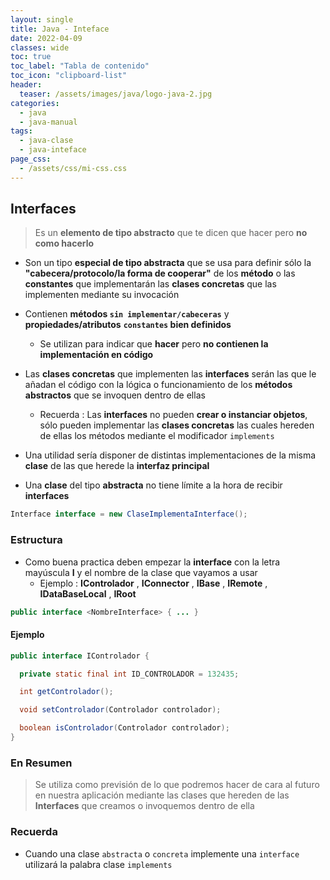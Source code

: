 ```yaml
---
layout: single
title: Java - Inteface
date: 2022-04-09
classes: wide
toc: true
toc_label: "Tabla de contenido"
toc_icon: "clipboard-list"
header:
  teaser: /assets/images/java/logo-java-2.jpg
categories:
  - java
  - java-manual
tags:
  - java-clase
  - java-inteface
page_css: 
  - /assets/css/mi-css.css
---
```


## Interfaces

> Es un **elemento de tipo abstracto** que te dicen que hacer pero **no como hacerlo**

* Son un tipo **especial de tipo abstracta** que se usa para definir sólo la **"cabecera/protocolo/la forma de cooperar"** de los  **método** o las **constantes** que implementarán las **clases concretas** que las implementen mediante su invocación

* Contienen **métodos ``sin implementar/cabeceras``** y **propiedades/atributos** **``constantes`` bien definidos**
  * Se utilizan para indicar que **hacer** pero **no contienen la implementación en código**

* Las **clases concretas** que implementen las **interfaces** serán las que le añadan el código con la lógica o funcionamiento de los **métodos abstractos** que se invoquen dentro de ellas
  
  * Recuerda : Las **interfaces** no pueden **crear o instanciar objetos**, sólo pueden implementar las **clases concretas** las cuales hereden de ellas los métodos mediante el modificador `implements`

* Una utilidad sería disponer de distintas implementaciones de la misma **clase** de las que herede la **interfaz principal**

* Una **clase** del tipo **abstracta** no tiene límite a la hora de recibir **interfaces**

```java
Interface interface = new ClaseImplementaInterface();
```

### Estructura

* Como buena practica deben empezar la **interface** con la letra mayúscula **I** y el nombre de la clase que vayamos a usar
  * Ejemplo : **IControlador** , **IConnector** , **IBase** , **IRemote** , **IDataBaseLocal** , **IRoot**

```java
public interface <NombreInterface> { ... } 
```

#### Ejemplo

```java
public interface IControlador {

  private static final int ID_CONTROLADOR = 132435;

  int getControlador(); 

  void setControlador(Controlador controlador);

  boolean isControlador(Controlador controlador);
} 
```

### En Resumen

> Se utiliza como previsión de lo que podremos hacer de cara al futuro en nuestra aplicación mediante las clases que hereden de las **Interfaces** que creamos o invoquemos dentro de ella

### Recuerda

* Cuando una clase ``abstracta`` o ``concreta`` implemente una ``interface`` utilizará la palabra clase ``implements``

